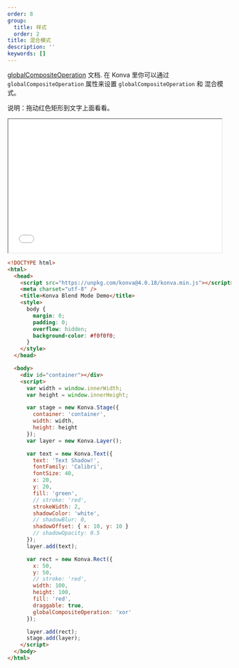 ```yaml
---
order: 8
group:
  title: 样式
  order: 2
title: 混合模式
description: ''
keywords: []
---
```


[globalCompositeOperation](https://developer.mozilla.org/en-US/docs/Web/API/CanvasRenderingContext2D/globalCompositeOperation) 文档.
在 Konva 里你可以通过 `globalCompositeOperation` 属性来设置 `globalCompositeOperation` 和 混合模式。

说明：拖动红色矩形到文字上面看看。

<iframe src="/downloads/code/styling/Blend_Mode.html" style="width: 50vw;height:300px;"></iframe>


```html
<!DOCTYPE html>
<html>
  <head>
    <script src="https://unpkg.com/konva@4.0.18/konva.min.js"></script>
    <meta charset="utf-8" />
    <title>Konva Blend Mode Demo</title>
    <style>
      body {
        margin: 0;
        padding: 0;
        overflow: hidden;
        background-color: #f0f0f0;
      }
    </style>
  </head>

  <body>
    <div id="container"></div>
    <script>
      var width = window.innerWidth;
      var height = window.innerHeight;

      var stage = new Konva.Stage({
        container: 'container',
        width: width,
        height: height
      });
      var layer = new Konva.Layer();

      var text = new Konva.Text({
        text: 'Text Shadow!',
        fontFamily: 'Calibri',
        fontSize: 40,
        x: 20,
        y: 20,
        fill: 'green',
        // stroke: 'red',
        strokeWidth: 2,
        shadowColor: 'white',
        // shadowBlur: 0,
        shadowOffset: { x: 10, y: 10 }
        // shadowOpacity: 0.5
      });
      layer.add(text);

      var rect = new Konva.Rect({
        x: 50,
        y: 50,
        // stroke: 'red',
        width: 100,
        height: 100,
        fill: 'red',
        draggable: true,
        globalCompositeOperation: 'xor'
      });

      layer.add(rect);
      stage.add(layer);
    </script>
  </body>
</html>
```